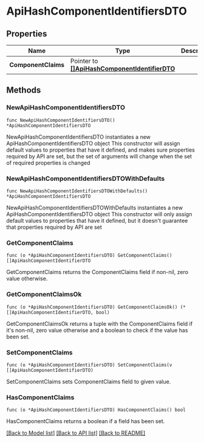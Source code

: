 # ApiHashComponentIdentifiersDTO

## Properties

Name | Type | Description | Notes
------------ | ------------- | ------------- | -------------
**ComponentClaims** | Pointer to [**[]ApiHashComponentIdentifierDTO**](ApiHashComponentIdentifierDTO.md) |  | [optional] 

## Methods

### NewApiHashComponentIdentifiersDTO

`func NewApiHashComponentIdentifiersDTO() *ApiHashComponentIdentifiersDTO`

NewApiHashComponentIdentifiersDTO instantiates a new ApiHashComponentIdentifiersDTO object
This constructor will assign default values to properties that have it defined,
and makes sure properties required by API are set, but the set of arguments
will change when the set of required properties is changed

### NewApiHashComponentIdentifiersDTOWithDefaults

`func NewApiHashComponentIdentifiersDTOWithDefaults() *ApiHashComponentIdentifiersDTO`

NewApiHashComponentIdentifiersDTOWithDefaults instantiates a new ApiHashComponentIdentifiersDTO object
This constructor will only assign default values to properties that have it defined,
but it doesn't guarantee that properties required by API are set

### GetComponentClaims

`func (o *ApiHashComponentIdentifiersDTO) GetComponentClaims() []ApiHashComponentIdentifierDTO`

GetComponentClaims returns the ComponentClaims field if non-nil, zero value otherwise.

### GetComponentClaimsOk

`func (o *ApiHashComponentIdentifiersDTO) GetComponentClaimsOk() (*[]ApiHashComponentIdentifierDTO, bool)`

GetComponentClaimsOk returns a tuple with the ComponentClaims field if it's non-nil, zero value otherwise
and a boolean to check if the value has been set.

### SetComponentClaims

`func (o *ApiHashComponentIdentifiersDTO) SetComponentClaims(v []ApiHashComponentIdentifierDTO)`

SetComponentClaims sets ComponentClaims field to given value.

### HasComponentClaims

`func (o *ApiHashComponentIdentifiersDTO) HasComponentClaims() bool`

HasComponentClaims returns a boolean if a field has been set.


[[Back to Model list]](../README.md#documentation-for-models) [[Back to API list]](../README.md#documentation-for-api-endpoints) [[Back to README]](../README.md)



